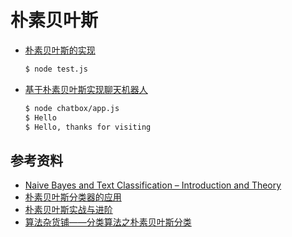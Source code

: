 # 朴素贝叶斯

- [朴素贝叶斯的实现](naiveBayes.js)

  ```bash
  $ node test.js
  ```
- [基于朴素贝叶斯实现聊天机器人](chatbot/app.js)

  ```bash
  $ node chatbox/app.js
  $ Hello
  $ Hello, thanks for visiting
  ```

## 参考资料

* [Naive Bayes and Text Classification – Introduction and Theory](http://sebastianraschka.com/Articles/2014_naive_bayes_1.html)
* [朴素贝叶斯分类器的应用](http://www.ruanyifeng.com/blog/2013/12/naive_bayes_classifier.html)
* [朴素贝叶斯实战与进阶](http://blog.csdn.net/longxinchen_ml/article/details/50629613)
* [算法杂货铺——分类算法之朴素贝叶斯分类](http://www.cnblogs.com/leoo2sk/archive/2010/09/17/naive-bayesian-classifier.html)
